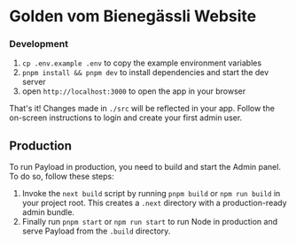 # Golden vom Bienegässli Website

### Development

1. `cp .env.example .env` to copy the example environment variables
2. `pnpm install && pnpm dev` to install dependencies and start the dev server
3. open `http://localhost:3000` to open the app in your browser

That's it! Changes made in `./src` will be reflected in your app. Follow the on-screen instructions to login and create your first admin user.

## Production

To run Payload in production, you need to build and start the Admin panel. To do so, follow these steps:

1. Invoke the `next build` script by running `pnpm build` or `npm run build` in your project root. This creates a `.next` directory with a production-ready admin bundle.
2. Finally run `pnpm start` or `npm run start` to run Node in production and serve Payload from the `.build` directory.
